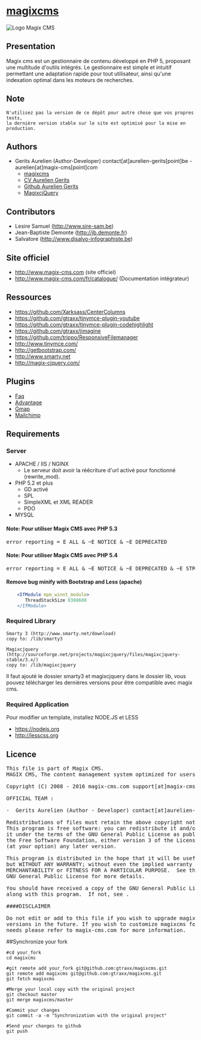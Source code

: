 [magixcms](http://www.magix-cms.com/)
===================================================

![Logo Magix CMS](http://www.magix-cms.com/skin/magixcms/img/logo-magix_cms.png "Logo Magix CMS")

Presentation
------------

Magix cms est un gestionnaire de contenu développé en PHP 5,
proposant une multitude d'outils intégrés.
Le gestionnaire est simple et intuitif permettant une adaptation rapide pour tout utilisateur,
ainsi qu'une indexation optimal dans les moteurs de recherches.

## Note
    N'utilisez pas la version de ce dépôt pour autre chose que vos propres tests,
    la dernière version stable sur le site est optimisé pour la mise en production.


Authors
-------

 * Gerits Aurelien (Author-Developer) contact[at]aurelien-gerits[point]be - aurelien[at]magix-cms[point]com
    * [magixcms](http://www.magix-cms.com)
    * [CV Aurelien Gerits](http://www.aurelien-gerits.be)
    * [Github Aurelien Gerits](https://github.com/gtraxx/)
    * [MagixcjQuery](http://www.magix-cjquery.com)

## Contributors

 * Lesire Samuel (http://www.sire-sam.be)
 * Jean-Baptiste Demonte (http://jb.demonte.fr)
 * Salvatore (http://www.disalvo-infographiste.be)
 
Site officiel
-----

 * http://www.magix-cms.com (site officiel)
 * http://www.magix-cms.com/fr/catalogue/ (Documentation intégrateur)

Ressources
-----
 * https://github.com/Xarksass/CenterColumns
 * https://github.com/gtraxx/tinymce-plugin-youtube
 * https://github.com/gtraxx/tinymce-plugin-codehighlight
 * https://github.com/gtraxx/jimagine
 * https://github.com/trippo/ResponsiveFilemanager
 * http://www.tinymce.com/
 * http://getbootstrap.com/
 * http://www.smarty.net
 * http://magix-cjquery.com/

Plugins
-----
 * [Faq](https://github.com/magix-cms/faq)
 * [Advantage](https://github.com/magix-cms/advantage)
 * [Gmap](https://github.com/gtraxx/gmap)
 * [Mailchimp](https://github.com/magix-cms/mailchimp)

Requirements
------------

### Server
 * APACHE / IIS / NGINX
     * Le serveur doit avoir la réécriture d'url activé pour fonctionné (rewrite_mod).
 * PHP 5.2 et plus
     * GD activé
     * SPL
     * SimpleXML et XML READER
     * PDO
 * MYSQL
#### Note: Pour utiliser Magix CMS avec PHP 5.3
<pre>
error_reporting = E_ALL & ~E_NOTICE & ~E_DEPRECATED
</pre>
#### Note: Pour utiliser Magix CMS avec PHP 5.4
<pre>
error_reporting = E_ALL & ~E_NOTICE & ~E_DEPRECATED & ~E_STRICT
</pre>

#### Remove bug minify with Bootstrap and Less (apache)
```apache
    <IfModule mpm_winnt_module>
       ThreadStackSize 8388608
    </IfModule>
```
### Required Library

    Smarty 3 (http://www.smarty.net/download)
    copy to: /lib/smarty3

    Magixcjquery (http://sourceforge.net/projects/magixcjquery/files/magixcjquery-stable/3.x/)
    copy to: /lib/magixcjquery

Il faut ajouté le dossier smarty3 et magixcjquery dans le dossier lib,
vous pouvez télécharger les dernières versions pour être compatible avec magix cms.

### Required Application

Pour modifier un template, installez NODE.JS et LESS

 * https://nodejs.org
 * http://lesscss.org


Licence
------------

<pre>
This file is part of Magix CMS.
MAGIX CMS, The content management system optimized for users

Copyright (C) 2008 - 2016 magix-cms.com support[at]magix-cms[point]com

OFFICIAL TEAM :

-  Gerits Aurelien (Author - Developer) contact[at]aurelien-gerits[point]be - aurelien[at]magix-cms[point]com

Redistributions of files must retain the above copyright notice.
This program is free software: you can redistribute it and/or modify
it under the terms of the GNU General Public License as published by
the Free Software Foundation, either version 3 of the License, or
(at your option) any later version.

This program is distributed in the hope that it will be useful,
but WITHOUT ANY WARRANTY; without even the implied warranty of
MERCHANTABILITY or FITNESS FOR A PARTICULAR PURPOSE.  See the
GNU General Public License for more details.

You should have received a copy of the GNU General Public License
along with this program.  If not, see <http://www.gnu.org/licenses/>.

####DISCLAIMER

Do not edit or add to this file if you wish to upgrade magixcms to newer
versions in the future. If you wish to customize magixcms for your
needs please refer to magix-cms.com for more information.
</pre>

##Synchronize your fork
    
    #cd your_fork
    cd magixcms

    #git remote add your_fork git@github.com:gtraxx/magixcms.git
    git remote add magixcms git@github.com:gtraxx/magixcms.git
    git fetch magixcms

    #Merge your local copy with the original project
    git checkout master
    git merge magixcms/master

    #Commit your changes
    git commit -a -m "Synchronization with the original project"

    #Send your changes to github
    git push
